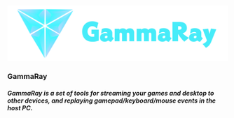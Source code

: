 ![](docs/images/GammaRay.png)
### GammaRay
##### GammaRay is a set of tools for streaming your games and desktop to other devices, and replaying gamepad/keyboard/mouse events in the host PC.